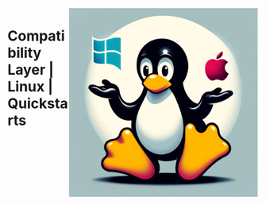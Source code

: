 <img src="assets/linux-comp-layer.webp" alt="Linux Compatibility Layer" style="width: 380px;" align="right">

# Compatibility Layer | Linux | Quickstarts
